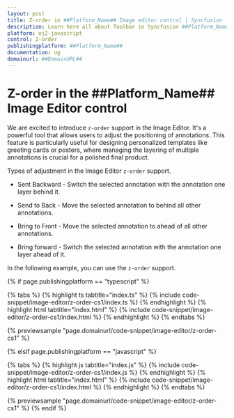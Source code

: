 ```yaml
---
layout: post
title: Z-order in ##Platform_Name## Image editor control | Syncfusion
description: Learn here all about Toolbar in Syncfusion ##Platform_Name## Image editor control of Syncfusion Essential JS 2 and more.
platform: ej2-javascript
control: Z-order
publishingplatform: ##Platform_Name##
documentation: ug
domainurl: ##DomainURL##
---
```


# Z-order in the ##Platform_Name## Image Editor control

We are excited to introduce `z-order` support in the Image Editor. It's a powerful tool that allows users to adjust the positioning of annotations. This feature is particularly useful for designing personalized templates like greeting cards or posters, where managing the layering of multiple annotations is crucial for a polished final product.
 
Types of adjustment in the Image Editor `z-order` support.

* Sent Backward - Switch the selected annotation with the annotation one layer behind it.

* Send to Back - Move the selected annotation to behind all other annotations.

* Bring to Front - Move the selected annotation to ahead of all other annotations.

* Bring forward - Switch the selected annotation with the annotation one layer ahead of it.

In the following example, you can use the `z-order` support.

{% if page.publishingplatform == "typescript" %}

{% tabs %}
{% highlight ts tabtitle="index.ts" %}
{% include code-snippet/image-editor/z-order-cs1/index.ts %}
{% endhighlight %}
{% highlight html tabtitle="index.html" %}
{% include code-snippet/image-editor/z-order-cs1/index.html %}
{% endhighlight %}
{% endtabs %}
        
{% previewsample "page.domainurl/code-snippet/image-editor/z-order-cs1" %}

{% elsif page.publishingplatform == "javascript" %}

{% tabs %}
{% highlight js tabtitle="index.js" %}
{% include code-snippet/image-editor/z-order-cs1/index.js %}
{% endhighlight %}
{% highlight html tabtitle="index.html" %}
{% include code-snippet/image-editor/z-order-cs1/index.html %}
{% endhighlight %}
{% endtabs %}

{% previewsample "page.domainurl/code-snippet/image-editor/z-order-cs1" %}
{% endif %}